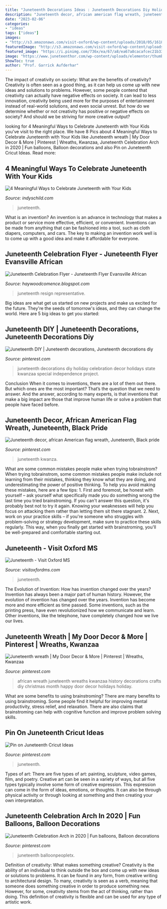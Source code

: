 ```yaml
---
title: "Juneteenth Decorations Ideas : Juneteenth Decorations Diy Holiday Celebration Decor Holidays State Kwanzaa Special Independence Project"
description: "Juneteenth decor, african american flag wreath, juneteenth, black pride"
date: "2023-02-06"
categories:
- "ideas"
tags: ["ideas"]
images:
- "http://s3.amazonaws.com/visit-oxford/wp-content/uploads/2018/05/16180151/Screen-Shot-2015-06-02-at-9.14.46-AM.png"
featuredImage: "http://s3.amazonaws.com/visit-oxford/wp-content/uploads/2018/05/16180151/Screen-Shot-2015-06-02-at-9.14.46-AM.png"
featured_image: "https://i.pinimg.com/736x/ea/67/a8/ea67a8cacafcec21b333e90518bb30b3.jpg"
image: "https://www.juneteenthor.com/wp-content/uploads/elementor/thumbs/Juneteenth_2021_8_5x11_flyer_revised2-p7xw9l7r8iba2vnod5juuth1rm18xlmbwa4y3clam0.png"
ShowToc: true
author: "Prof. Garrick Aufderhar"
---
```



The impact of creativity on society: What are the benefits of creativity?
Creativity is often seen as a good thing, as it can help us come up with new ideas and solutions to problems. However, some people contend that creativity can actually have negative effects on society. It can lead to less innovation, creativity being used more for the purposes of entertainment instead of real-world solutions, and even social unrest. But how do we determine whether or not creativity has positive or negative effects on society? And should we be striving for more creative output?

	

		
looking for 4 Meaningful Ways to Celebrate Juneteenth with Your Kids you've visit to the right place. We have 8 Pics about 4 Meaningful Ways to Celebrate Juneteenth with Your Kids like Juneteenth wreath | My Door Decor &amp; More | Pinterest | Wreaths, Kwanzaa, Juneteenth Celebration Arch in 2020 | Fun balloons, Balloon decorations and also Pin on Juneteenth Cricut Ideas. Read more:
		
    
## 4 Meaningful Ways To Celebrate Juneteenth With Your Kids

<img loading=lazy src="https://indyschild.com/wp-content/uploads/2020/06/Juneteenth-flag-scaled.jpeg" onerror="this.onerror=null;this.src='https://tse4.mm.bing.net/th?id=OIP.ASCefflHUez0noQwZnB1aAHaE8&amp;pid=15.1';" alt="4 Meaningful Ways to Celebrate Juneteenth with Your Kids">

_Source: indyschild.com_

>juneteenth. 

	

What is an invention?
An invention is an advance in technology that makes a product or service more effective, efficient, or convenient. Inventions can be made from anything that can be fashioned into a tool, such as cloth diapers, computers, and cars. The key to making an invention work well is to come up with a good idea and make it affordable for everyone.

    
## Juneteenth Celebration Flyer - Juneteenth Flyer Evansville African

<img loading=lazy src="https://www.juneteenthor.com/wp-content/uploads/elementor/thumbs/Juneteenth_2021_8_5x11_flyer_revised2-p7xw9l7r8iba2vnod5juuth1rm18xlmbwa4y3clam0.png" onerror="this.onerror=null;this.src='https://tse4.mm.bing.net/th?id=OIP.tDwcEOPgUg30qTnmOTti6QHaJx&amp;pid=15.1';" alt="Juneteenth Celebration Flyer - Juneteenth Flyer Evansville African">

_Source: haywoodcomence.blogspot.com_

>juneteenth resign representative. 

	

Big ideas are what get us started on new projects and make us excited for the future. They're the seeds of tomorrow's ideas, and they can change the world. Here are 5 big ideas to get you started: 

    
## Juneteenth DIY | Juneteenth Decorations, Juneteenth Decorations Diy

<img loading=lazy src="https://i.pinimg.com/originals/ad/25/48/ad2548898741e226c6719d1ecf32867f.jpg" onerror="this.onerror=null;this.src='https://tse2.mm.bing.net/th?id=OIP.zzKtroUCfDeliCseXfv-aAAAAA&amp;pid=15.1';" alt="Juneteenth DIY | Juneteenth decorations, Juneteenth decorations diy">

_Source: pinterest.com_

>juneteenth decorations diy holiday celebration decor holidays state kwanzaa special independence project. 

	

Conclusion
When it comes to inventions, there are a lot of them out there. But which ones are the most important? That’s the question that we need to answer. And the answer, according to many experts, is that inventions that make a big impact are those that improve human life or solve a problem that people have faced before.

    
## Juneteenth Decor, African American Flag Wreath, Juneteenth, Black Pride

<img loading=lazy src="https://i.pinimg.com/originals/27/34/55/2734550b8d6d0634f92ddc16790769ee.jpg" onerror="this.onerror=null;this.src='https://tse3.mm.bing.net/th?id=OIP.0qidaQi-ImlWiFGbJeI_oQHaJ4&amp;pid=15.1';" alt="Juneteenth decor, african American flag wreath, Juneteenth, Black pride">

_Source: pinterest.com_

>juneteenth kwanza. 

	

What are some common mistakes people make when trying tobrainstrom?
When trying tobrainstrom, some common mistakes people make include not learning from their mistakes, thinking they know what they are doing, and underestimating the power of positive thinking. To help you avoid making these mistakes, here are a few tips: 1. First and foremost, be honest with yourself – ask yourself what specifically made you do something wrong the last time you tried brainstroming. If you can't answer this question, it's probably best not to try it again. Knowing your weaknesses will help you focus on attacking them rather than letting them sit there stagnant. 2. Next, work on your practice skills – if you're someone who struggles with problem-solving or strategy development, make sure to practice these skills regularly. This way, when you finally get started with brainstroming, you'll be well-prepared and comfortable starting out. 
    
## Juneteenth - Visit Oxford MS

<img loading=lazy src="http://s3.amazonaws.com/visit-oxford/wp-content/uploads/2018/05/16180151/Screen-Shot-2015-06-02-at-9.14.46-AM.png" onerror="this.onerror=null;this.src='https://tse2.mm.bing.net/th?id=OIP.OGqeJMFIem8LaXmz8SYFGwHaEc&amp;pid=15.1';" alt="Juneteenth - Visit Oxford MS">

_Source: visitoxfordms.com_

>juneteenth. 

	

The Evolution of Invention: How has invention changed over the years?
Invention has always been a major part of human history. However, the evolution of invention has changed over the years. Invention has become more and more efficient as time passed. Some inventions, such as the printing press, have even revolutionized how we communicate and learn. Other inventions, like the telephone, have completely changed how we live our lives.

    
## Juneteenth Wreath | My Door Decor &amp; More | Pinterest | Wreaths, Kwanzaa

<img loading=lazy src="https://s-media-cache-ak0.pinimg.com/originals/45/53/a3/4553a3d16eee46478cf64559ff7a367a.jpg" onerror="this.onerror=null;this.src='https://tse4.mm.bing.net/th?id=OIP.I_5ABnsVnVT9tc85fMUkjQHaLI&amp;pid=15.1';" alt="Juneteenth wreath | My Door Decor &amp; More | Pinterest | Wreaths, Kwanzaa">

_Source: pinterest.com_

>african wreath juneteenth wreaths kwanzaa history decorations crafts diy christmas month happy door decor holidays holiday. 

	

What are some benefits to using brainstroming?
There are many benefits to using brainstroming. Some people find it helpful for improving mental productivity, stress relief, and relaxation. There are also claims that brainstroming can help with cognitive function and improve problem solving skills.

    
## Pin On Juneteenth Cricut Ideas

<img loading=lazy src="https://i.pinimg.com/736x/ea/67/a8/ea67a8cacafcec21b333e90518bb30b3.jpg" onerror="this.onerror=null;this.src='https://tse4.mm.bing.net/th?id=OIP.9xePYNpiLc30GQgSpKSiswHaLH&amp;pid=15.1';" alt="Pin on Juneteenth Cricut Ideas">

_Source: pinterest.com_

>juneteenth. 

	

Types of art: There are five types of art: painting, sculpture, video games, film, and poetry.
Creative art can be seen in a variety of ways, but all five types typically involve some form of creative expression. This expression can come in the form of ideas, emotions, or thoughts. It can also be through physical activity or through looking at something and then creating your own interpretation.

    
## Juneteenth Celebration Arch In 2020 | Fun Balloons, Balloon Decorations

<img loading=lazy src="https://i.pinimg.com/originals/72/d4/aa/72d4aa331e2f119de83139197fd54872.jpg" onerror="this.onerror=null;this.src='https://tse3.mm.bing.net/th?id=OIP.q85OHnKl5cgodSlT9cpzFAHaFb&amp;pid=15.1';" alt="Juneteenth Celebration Arch in 2020 | Fun balloons, Balloon decorations">

_Source: pinterest.com_

>juneteenth balloonpeopletx. 

	

Definition of creativity: What makes something creative?
Creativity is the ability of an individual to think outside the box and come up with new ideas or solutions to problems. It can be found in any form, from creative writing to architectural design. To many, creativity is seen as a verb, meaning that someone does something creative in order to produce something new. However, for some, creativity stems from the act of thinking, rather than doing. This definition of creativity is flexible and can be used for any type of artistic work.


